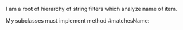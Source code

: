 I am a root of hierarchy of string filters which analyze name of item.

My subclasses must implement method #matchesName: